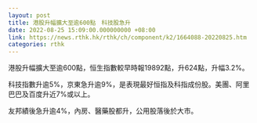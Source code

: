 ```yaml
---
layout: post
title: 港股升幅擴大至逾600點　科技股急升
date: 2022-08-25 15:09:00.000000000 +08:00
link: https://news.rthk.hk/rthk/ch/component/k2/1664088-20220825.htm
categories: rthk
---
```


港股升幅擴大至逾600點，恒生指數較早時報19892點，升624點，升幅3.2%。

科技指數升逾5%，京東急升逾9%，是表現最好恒指及科指成份股。美團、阿里巴巴及百度升近7%或以上。

友邦績後急升逾4%，內房、醫藥股都升，公用股落後於大市。
